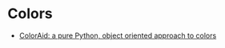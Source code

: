 # Colors

- [ColorAid: a pure Python, object oriented approach to colors](https://github.com/facelessuser/coloraide)
